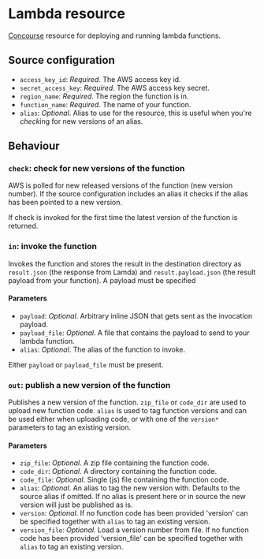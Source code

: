 # Lambda resource

[Concourse](https://concourse.ci/) resource for deploying and running lambda functions.

## Source configuration

* `access_key_id`: *Required*. The AWS access key id.
* `secret_access_key`: *Required*. The AWS access key secret.
* `region_name`: *Required*. The region the function is in.
* `function_name`: *Required*. The name of your function.
* `alias`: *Optional*. Alias to use for the resource, this is useful when you're *check*ing for new versions of an alias.

## Behaviour

### `check`: check for new versions of the function

AWS is polled for new released versions of the function (new version number). If the source configuration includes an alias it checks if the alias has been pointed to a new version.

If check is invoked for the first time the latest version of the function is returned.

### `in`: invoke the function

Invokes the function and stores the result in the destination directory as `result.json` (the response from Lamda) and `result.payload.json` (the result payload from your function). A payload must be specified 

#### Parameters

* `payload`: *Optional*. Arbitrary inline JSON that gets sent as the invocation payload.
* `payload_file`: *Optional*. A file that contains the payload to send to your lambda function.
* `alias`: *Optional*. The alias of the function to invoke.

Either `payload` or `payload_file` must be present.

### `out`: publish a new version of the function

Publishes a new version of the function. `zip_file` or `code_dir` are used to upload new function code. `alias` is used to tag function versions and can be used either when uploading code, or with one of the `version*` parameters to tag an existing version.

#### Parameters

* `zip_file`: *Optional*. A zip file containing the function code.
* `code_dir`: *Optional*. A directory containing the function code.
* `code_file`: *Optional*. Single (js) file containing the function code.
* `alias`: *Optional*. An alias to tag the new version with. Defaults to the source alias if omitted. If no alias is present here or in source the new version will just be published as is.
* `version`: *Optional*. If no function code has been provided 'version' can be specified together with `alias` to tag an existing version.
* `version_file`: *Optional*. Load a version number from file. If no function code has been provided 'version_file' can be specified together with `alias` to tag an existing version.
